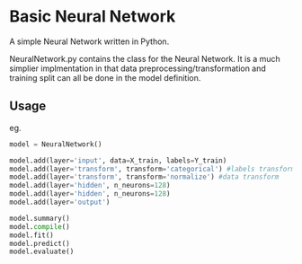 # Basic Neural Network

A simple Neural Network written in Python.

NeuralNetwork.py contains the class for the Neural Network. It is a much simplier implmentation in that data preprocessing/transformation and training split can all be done in the model definition.

## Usage

eg.
```python
model = NeuralNetwork()

model.add(layer='input', data=X_train, labels=Y_train)
model.add(layer='transform', transform='categorical') #labels transform
model.add(layer='transform', transform='normalize') #data transform
model.add(layer='hidden', n_neurons=128)
model.add(layer='hidden', n_neurons=128)
model.add(layer='output')

model.summary()
model.compile()
model.fit()
model.predict()
model.evaluate() 
```
